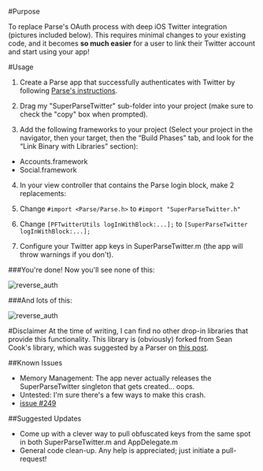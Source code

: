 #Purpose

To replace Parse's OAuth process with deep iOS Twitter integration (pictures included below). This requires minimal changes to your existing code, and it becomes **so much easier** for a user to link their Twitter account and start using your app!

#Usage
1. Create a Parse app that successfully authenticates with Twitter by following [Parse's instructions](https://parse.com/docs/ios_guide#twitterusers/iOS).

2. Drag my "SuperParseTwitter" sub-folder into your project (make sure to check the "copy" box when prompted).

3. Add the following frameworks to your project (Select your project in the navigator, then your target, then the “Build Phases” tab, and look for the “Link Binary with Libraries” section):
  - Accounts.framework
  - Social.framework

4. In your view controller that contains the Parse login block, make 2 replacements:
  1. Change `#import <Parse/Parse.h>` to `#import "SuperParseTwitter.h"`
  
  2. Change `[PFTwitterUtils logInWithBlock:...];` to `[SuperParseTwitter logInWithBlock:...];`

5. Configure your Twitter app keys in SuperParseTwitter.m (the app will throw warnings if you don't).

###You're done! Now you'll see none of this:

![reverse_auth](http://johngazzini.com/assets/images/fini_oauth.jpeg "Webview Oauth")

###And lots of this:

![reverse_auth](http://johngazzini.com/assets/images/fini_reverse.jpeg "Reverse Auth")



#Disclaimer
At the time of writing, I can find no other drop-in libraries that provide this functionality. This library is (obviously) forked from Sean Cook's library, which was suggested by a Parser on [this post](https://parse.com/questions/ios-builtin-twitter-integration).


##Known Issues
- Memory Management: The app never actually releases the SuperParseTwitter singleton that gets created... oops.
- Untested: I'm sure there's a few ways to make this crash.
- [issue #249](http://www.youtube.com/watch?v=oHg5SJYRHA0)

##Suggested Updates
- Come up with a clever way to pull obfuscated keys from the same spot in both SuperParseTwitter.m and AppDelegate.m
- General code clean-up. Any help is appreciated; just initiate a pull-request!
